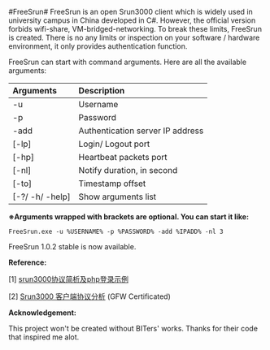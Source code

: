 #FreeSrun#
FreeSrun is an open Srun3000 client which is widely used in university campus in China developed in C#. However, the official version forbids wifi-share, VM-bridged-networking. To break these limits, FreeSrun is created. There is no any limits or inspection on your software / hardware environment, it only provides authentication function.

FreeSrun can start with command arguments. Here are all the available arguments:

|	Arguments       |              Description        |
|:------------------|:--------------------------------|
|   -u              |              Username           |
|   -p              |              Password           |
|   -add            | Authentication server IP address|
|   [-lp]           |       Login/ Logout port        |
|   [-hp]           |     Heartbeat packets port      |
|   [-nl]           |   Notify duration, in second    |
|   [-to]           |       Timestamp offset          |
|   [-?/ -h/ -help] |       Show arguments list       |

**※Arguments wrapped with brackets are optional. You can start it like:**

    FreeSrun.exe -u %USERNAME% -p %PASSWORD% -add %IPADD% -nl 3

FreeSrun 1.0.2 stable is now available.

**Reference:**

[1] [srun3000协议简析及php登录示例](http://blog.5istar.net/?p=357 "srun3000协议简析及php登录示例")

[2] [Srun3000 客户端协议分析](http://sskaje.blogspot.com/2009/04/srun3000.html "Srun3000 客户端协议分析") (GFW Certificated)

 
**Acknowledgement:**

This project won't be created without BITers' works. Thanks for their code that inspired me alot.
